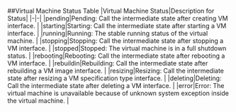 ##Virtual Machine Status Table
|Virtual Machine Status|Description for Status|
|-|-|
|pending|Pending: Call the intermediate state after creating VM interface. |
|starting|Starting: Call the intermediate state after starting a VM interface. |
|running|Running: The stable running status of the virtual machine. |
|stopping|Stopping: Call the intermediate state after stopping a VM interface. |
|stopped|Stopped: The virtual machine is in a full shutdown status. |
|rebooting|Rebooting: Call the intermediate state after rebooting a VM interface. |
|rebuildin|Rebuilding: Call the intermediate state after rebuilding a VM image interface. |
|resizing|Resizing: Call the intermediate state after resizing a VM specification type interface. |
|deleting|Deleting: Call the intermediate state after deleting a VM interface. |
|error|Error: The virtual machine is unavailable because of unknown system exception inside the virtual machine. |
